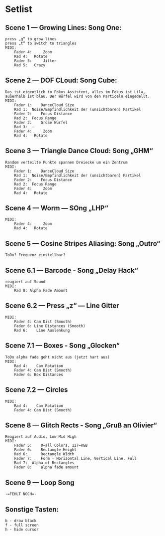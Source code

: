 # Setlist

## Scene 1 — 	Growing Lines: Song One:
	press „g“ to grow lines
	press „t“ to switch to triangles
	MIDI:
		Fader 4:	 Zoom
		Rad 4: 	 Rotate
		Fader 5: 	 Jitter
		Rad 5: 	 Crazy


## Scene 2 —  DOF CLoud: Song Cube:
	Das ist eigentlich in Fokus Assistent, alles im Fokus ist Lila, außerhalb ist blau. Der Würfel wird von den Particeln eingedellt.
	MIDI:
		Fader 1: 	DanceCloud Size
		Rad 1: 	Noise/Empfindlichkeit der (unsichtbaren) Partikel
		Fader 2: 	Focus Distance
		Rad 2: 	Focus Range
		Fader 3: 	Größe Würfel
		Rad 3: 	-
		Fader 4:	 Zoom
		Rad 4: 	 Rotate

## Scene 3 — Triangle Dance Cloud: Song „GHM“
	Random verteilte Punkte spannen Dreiecke um ein Zentrum
	MIDI:
		Fader 1: 	DanceCloud Size
		Rad 1: 	Noise/Empfindlichkeit der (unsichtbaren) Partikel
		Fader 2: 	Focus Distance
		Rad 2: 	Focus Range
		Fader 4:	 Zoom
		Rad 4: 	 Rotate

## Scene 4 — Worm — SOng „LHP“
	MIDI:
		Fader 4:	 Zoom
		Rad 4: 	 Rotate

## Scene 5 — Cosine Stripes Aliasing: Song „Outro“
	ToDo? Frequenz einstellbar?

## Scene 6.1 — Barcode - Song „Delay Hack“
	reagiert auf Sound
	MIDI: 
		Rad 8: Alpha Fade Amount
## Scene 6.2 — Press „z“ — Line Gitter
	MIDI: 
		Fader 4: Cam Dist (Smooth)
		Fader 6: Line Distances (Smooth)
		Rad 6:    Line Auslenkung

## Scene 7.1 — Boxes - Song „Glocken“
	ToDo alpha fade geht nicht aus (jetzt hart aus)
	MIDI:
		Rad 4:    Cam Rotation
		Fader 4: Cam Dist (Smooth)
		Fader 6: Box Distances
## Scene 7.2 — Circles 
	MIDI:
		Rad 4:    Cam Rotation
		Fader 4: Cam Dist (Smooth)
		
## Scene 8 — Glitch Rects - Song „Gruß an Olivier“
	Reagiert auf Audio, Low Mid High
	MIDI: 
		Fader 5: 	0=all Colors, 127=RGB
		Fader 6: 	Rectangle Height
		Rad 6:   	Rectangle WIdth
		Fader 7: 	Form - Horizontal Line, Vertical Line, Full
		Rad 7: 	Alpha of Rectangles 
		Fader 8: 	alpha fade amount

## Scene 9 — Loop Song
	-=FEHLT NOCH=-


## Sonstige Tasten:
	b - draw black
	f - full screen
	h - hide cursor
